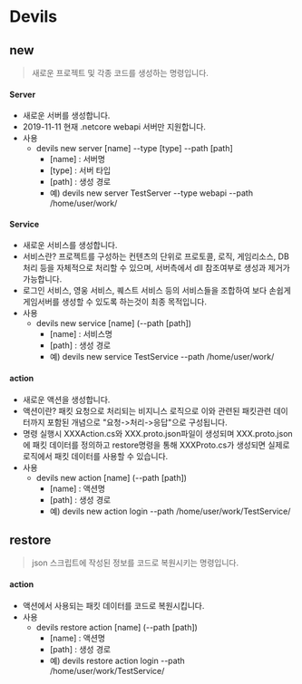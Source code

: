# Devils
> 

## new
> 새로운 프로젝트 및 각종 코드를 생성하는 명령입니다. 

#### Server
* 새로운 서버를 생성합니다.
* 2019-11-11 현재 .netcore webapi 서버만 지원합니다.
* 사용
  * devils new server [name] --type [type]  --path [path]
    * [name] : 서버명
    * [type] : 서버 타입
    * [path] : 생성 경로
    * 예) devils new server TestServer --type webapi --path /home/user/work/


#### Service
* 새로운 서비스를 생성합니다.
* 서비스란? 프로젝트를 구성하는 컨텐츠의 단위로 프로토콜, 로직, 게임리소스, DB처리 등을 자체적으로 처리할 수 있으며, 서버측에서 dll 참조여부로 생성과 제거가 가능합니다.
* 로그인 서비스, 영웅 서비스, 퀘스트 서비스 등의 서비스들을 조합하여 보다 손쉽게 게임서버를 생성할 수 있도록 하는것이 최종 목적입니다.
* 사용
  * devils new service [name] (--path [path])
    * [name] : 서비스명
    * [path] : 생성 경로
    * 예) devils new service TestService --path /home/user/work/  


#### action
* 새로운 액션을 생성합니다.
* 액션이란? 패킷 요청으로 처리되는 비지니스 로직으로 이와 관련된 패킷관련 데이터까지 포함된 개념으로 "요청->처리->응답"으로 구성됩니다.
* 명령 실행시 XXXAction.cs와 XXX.proto.json파일이 생성되며 XXX.proto.json에 패킷 데이터를 정의하고 restore명령을 통해 XXXProto.cs가 생성되면 실제로 로직에서 패킷 데이터를 사용할 수 있습니다.
* 사용
  * devils new action [name] (--path [path])
    * [name] : 액션명
    * [path] : 생성 경로
    * 예) devils new action login --path /home/user/work/TestService/



## restore
> json 스크립트에 작성된 정보를 코드로 복원시키는 명령입니다.


#### action
* 액션에서 사용되는 패킷 데이터를 코드로 복원시킵니다.
* 사용
  * devils restore action [name] (--path [path])
    * [name] : 액션명
    * [path] : 생성 경로
    * 예) devils restore action login --path /home/user/work/TestService/
